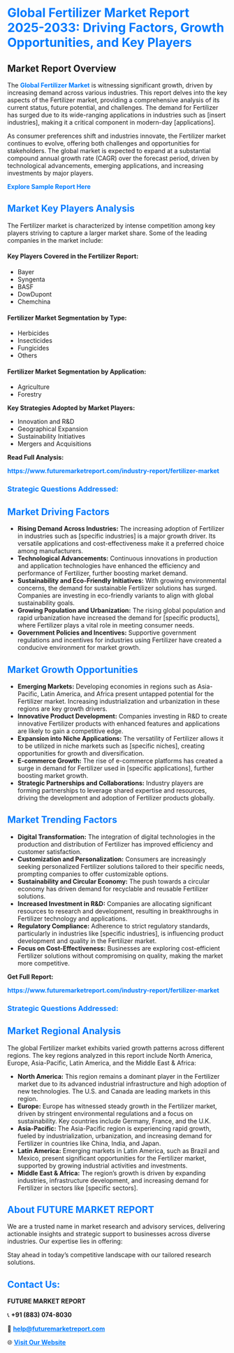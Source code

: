 <h1 style="color: #007BFF;">Global Fertilizer Market Report 2025-2033: Driving Factors, Growth Opportunities, and Key Players</h1>

<section id="overview">
<h2>Market Report Overview</h2>
<p>The <a href="https://www.futuremarketreport.com/industry-report/fertilizer-market" style="color: #007BFF; text-decoration: none;"><strong>Global Fertilizer Market</strong></a> is witnessing significant growth, driven by increasing demand across various industries. This report delves into the key aspects of the Fertilizer market, providing a comprehensive analysis of its current status, future potential, and challenges. The demand for Fertilizer has surged due to its wide-ranging applications in industries such as [insert industries], making it a critical component in modern-day [applications].</p>
<p>As consumer preferences shift and industries innovate, the Fertilizer market continues to evolve, offering both challenges and opportunities for stakeholders. The global market is expected to expand at a substantial compound annual growth rate (CAGR) over the forecast period, driven by technological advancements, emerging applications, and increasing investments by major players.</p>
</section>

<section id="overview">
<p><a href="https://www.futuremarketreport.com/request-sample/reportId=34554" style="color: #007BFF; text-decoration: none;"><strong>Explore Sample Report Here</strong></a></p>
</section>

<section id="key-players">
<h2 style="color: #007BFF;">Market Key Players Analysis</h2>
<p>The Fertilizer market is characterized by intense competition among key players striving to capture a larger market share. Some of the leading companies in the market include:</p>
<h4>Key Players Covered in the Fertilizer Report:</h4>
<ul><li>Bayer</li><li>Syngenta</li><li>BASF</li><li>DowDupont</li><li>Chemchina</li></ul>
<h4>Fertilizer Market Segmentation by Type:</h4>
<ul><li>Herbicides</li><li>Insecticides</li><li>Fungicides</li><li>Others</li></ul>

<h4>Fertilizer Market Segmentation by Application:</h4>
<ul><li>Agriculture</li><li>Forestry</li></ul>
<p><strong>Key Strategies Adopted by Market Players:</strong></p>
<ul>
<li>Innovation and R&D</li>
<li>Geographical Expansion</li>
<li>Sustainability Initiatives</li>
<li>Mergers and Acquisitions</li>
</ul>
</section>

<section>
<p><strong>Read Full Analysis: </strong></p><a href="https://www.futuremarketreport.com/industry-report/fertilizer-market" style="color: #007BFF; text-decoration: none;"><strong>https://www.futuremarketreport.com/industry-report/fertilizer-market</strong></a>
<h3 style="color: #007BFF;">Strategic Questions Addressed:</h3>
</section>

<section id="driving-factors">
<h2 style="color: #007BFF;">Market Driving Factors</h2>
<ul>
<li><strong>Rising Demand Across Industries:</strong> The increasing adoption of Fertilizer in industries such as [specific industries] is a major growth driver. Its versatile applications and cost-effectiveness make it a preferred choice among manufacturers.</li>
<li><strong>Technological Advancements:</strong> Continuous innovations in production and application technologies have enhanced the efficiency and performance of Fertilizer, further boosting market demand.</li>
<li><strong>Sustainability and Eco-Friendly Initiatives:</strong> With growing environmental concerns, the demand for sustainable Fertilizer solutions has surged. Companies are investing in eco-friendly variants to align with global sustainability goals.</li>
<li><strong>Growing Population and Urbanization:</strong> The rising global population and rapid urbanization have increased the demand for [specific products], where Fertilizer plays a vital role in meeting consumer needs.</li>
<li><strong>Government Policies and Incentives:</strong> Supportive government regulations and incentives for industries using Fertilizer have created a conducive environment for market growth.</li>
</ul>
</section>

<section id="growth-opportunities">
<h2 style="color: #007BFF;">Market Growth Opportunities</h2>
<ul>
<li><strong>Emerging Markets:</strong> Developing economies in regions such as Asia-Pacific, Latin America, and Africa present untapped potential for the Fertilizer market. Increasing industrialization and urbanization in these regions are key growth drivers.</li>
<li><strong>Innovative Product Development:</strong> Companies investing in R&D to create innovative Fertilizer products with enhanced features and applications are likely to gain a competitive edge.</li>
<li><strong>Expansion into Niche Applications:</strong> The versatility of Fertilizer allows it to be utilized in niche markets such as [specific niches], creating opportunities for growth and diversification.</li>
<li><strong>E-commerce Growth:</strong> The rise of e-commerce platforms has created a surge in demand for Fertilizer used in [specific applications], further boosting market growth.</li>
<li><strong>Strategic Partnerships and Collaborations:</strong> Industry players are forming partnerships to leverage shared expertise and resources, driving the development and adoption of Fertilizer products globally.</li>
</ul>
</section>

<section id="trending-factors">
<h2 style="color: #007BFF;">Market Trending Factors</h2>
<ul>
<li><strong>Digital Transformation:</strong> The integration of digital technologies in the production and distribution of Fertilizer has improved efficiency and customer satisfaction.</li>
<li><strong>Customization and Personalization:</strong> Consumers are increasingly seeking personalized Fertilizer solutions tailored to their specific needs, prompting companies to offer customizable options.</li>
<li><strong>Sustainability and Circular Economy:</strong> The push towards a circular economy has driven demand for recyclable and reusable Fertilizer solutions.</li>
<li><strong>Increased Investment in R&D:</strong> Companies are allocating significant resources to research and development, resulting in breakthroughs in Fertilizer technology and applications.</li>
<li><strong>Regulatory Compliance:</strong> Adherence to strict regulatory standards, particularly in industries like [specific industries], is influencing product development and quality in the Fertilizer market.</li>
<li><strong>Focus on Cost-Effectiveness:</strong> Businesses are exploring cost-efficient Fertilizer solutions without compromising on quality, making the market more competitive.</li>
</ul>
</section>

<section>
<p><strong>Get Full Report: </strong></p><a href="https://www.futuremarketreport.com/industry-report/fertilizer-market" style="color: #007BFF; text-decoration: none;"><strong>https://www.futuremarketreport.com/industry-report/fertilizer-market</strong></a>
<h3 style="color: #007BFF;">Strategic Questions Addressed:</h3>
</section>


<section id="regional-analysis">
<h2 style="color: #007BFF;">Market Regional Analysis</h2>
<p>The global Fertilizer market exhibits varied growth patterns across different regions. The key regions analyzed in this report include North America, Europe, Asia-Pacific, Latin America, and the Middle East & Africa:</p>
<ul>
<li><strong>North America:</strong> This region remains a dominant player in the Fertilizer market due to its advanced industrial infrastructure and high adoption of new technologies. The U.S. and Canada are leading markets in this region.</li>
<li><strong>Europe:</strong> Europe has witnessed steady growth in the Fertilizer market, driven by stringent environmental regulations and a focus on sustainability. Key countries include Germany, France, and the U.K.</li>
<li><strong>Asia-Pacific:</strong> The Asia-Pacific region is experiencing rapid growth, fueled by industrialization, urbanization, and increasing demand for Fertilizer in countries like China, India, and Japan.</li>
<li><strong>Latin America:</strong> Emerging markets in Latin America, such as Brazil and Mexico, present significant opportunities for the Fertilizer market, supported by growing industrial activities and investments.</li>
<li><strong>Middle East & Africa:</strong> The region’s growth is driven by expanding industries, infrastructure development, and increasing demand for Fertilizer in sectors like [specific sectors].</li>
</ul>
</section>

<footer>
<h2 style="color: #007BFF;">About FUTURE MARKET REPORT</h2>
<p>We are a trusted name in market research and advisory services, delivering actionable insights and strategic support to businesses across diverse industries. Our expertise lies in offering:</p>

<p>Stay ahead in today’s competitive landscape with our tailored research solutions.</p>

<h2 style="color: #007BFF;">Contact Us:</h2>
<p><strong>FUTURE MARKET REPORT</strong></p>
<p>📞 <strong>+91 (883) 074-8030</strong></p>
<p>📧 <strong><a href="mailto:help@futuremarketreport.com" style="color: #007BFF;">help@futuremarketreport.com</a></strong></p>
<p>🌐 <strong><a href="https://www.futuremarketreport.com/" style="color: #007BFF;">Visit Our Website</a></strong></p>
</footer>